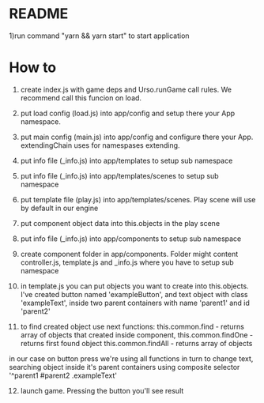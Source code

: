 # README #

1)run command "yarn && yarn start" to start application

# How to #

1) create index.js with game deps and Urso.runGame call rules.
We recommend call this funcion on load.

2) put load config (load.js) into app/config and setup there your App namespace.

3) put main config (main.js) into app/config and configure there your App.
extendingChain uses for namespases extending.

4) put info file (_info.js) into app/templates to setup sub namespace

5) put info file (_info.js) into app/templates/scenes to setup sub namespace

6) put template file (play.js) into app/templates/scenes.
Play scene will use by default in our engine

7) put component object data into this.objects in the play scene

8) put info file (_info.js) into app/components to setup sub namespace

9) create component folder in app/components. Folder might content controller.js, template.js 
and _info.js where you have to setup sub namespace

10) in template.js you can put objects you want to create into this.objects.
I've created button named 'exampleButton', and text object with class 'exampleText',
inside two parent containers with name 'parent1' and id 'parent2'

11) to find created object use next functions: 
this.common.find - returns array of objects that created inside component,
this.common.findOne - returns first found object
this.common.findAll - returns array of objects

in our case on button press we're using all functions in turn to change text,
searching object inside it's parent containers using composite selector '^parent1 #parent2 .exampleText'

12) launch game. Pressing the button you'll see result
